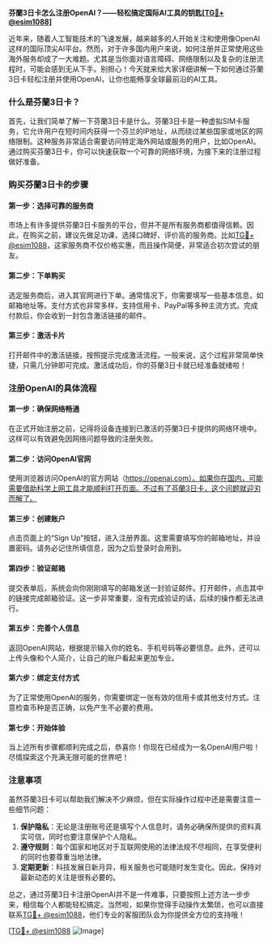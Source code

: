 **芬蘭3日卡怎么注册OpenAI？——轻松搞定国际AI工具的钥匙[[TG💪+ @esim1088](https://t.me/s/esim1088)]**

近年来，随着人工智能技术的飞速发展，越来越多的人开始关注和使用像OpenAI这样的国际顶尖AI平台。然而，对于许多国内用户来说，如何注册并正常使用这些海外服务却成了一大难题。尤其是当你面对语言障碍、网络限制以及复杂的注册流程时，可能会感到无从下手。别担心！今天就来给大家详细讲解一下如何通过芬蘭3日卡轻松注册并使用OpenAI，让你也能畅享全球最前沿的AI工具。

### 什么是芬蘭3日卡？

首先，让我们简单了解一下芬蘭3日卡是什么。芬蘭3日卡是一种虚拟SIM卡服务，它允许用户在短时间内获得一个芬兰的IP地址，从而绕过某些国家或地区的网络限制。这种服务非常适合需要访问特定海外网站或服务的用户，比如OpenAI。通过购买芬蘭3日卡，你可以快速获取一个可靠的网络环境，为接下来的注册过程做好准备。

### 购买芬蘭3日卡的步骤

#### 第一步：选择可靠的服务商
市场上有许多提供芬蘭3日卡服务的平台，但并不是所有服务商都值得信赖。因此，在购买之前，建议先做足功课，选择口碑好、评价高的服务商。比如[TG💪+ @esim1088](https://t.me/s/esim1088)，这家服务商不仅价格实惠，而且操作简便，非常适合初次尝试的朋友。

#### 第二步：下单购买
选定服务商后，进入其官网进行下单。通常情况下，你需要填写一些基本信息，如邮箱地址等。支付方式也非常多样，支持信用卡、PayPal等多种主流方式。完成付款后，你会收到一封包含激活链接的邮件。

#### 第三步：激活卡片
打开邮件中的激活链接，按照提示完成激活流程。一般来说，这个过程非常简单快捷，只需几分钟即可完成。激活成功后，你的芬蘭3日卡就已经准备就绪啦！

### 注册OpenAI的具体流程

#### 第一步：确保网络畅通
在正式开始注册之前，记得将设备连接到已激活的芬蘭3日卡提供的网络环境中。这样可以有效避免因网络问题导致的注册失败。

#### 第二步：访问OpenAI官网
使用浏览器访问OpenAI的官方网站（https://openai.com）。如果你在国内，可能需要借助科学上网工具才能顺利打开页面。不过有了芬蘭3日卡，这个问题就迎刃而解了。

#### 第三步：创建账户
点击页面上的“Sign Up”按钮，进入注册界面。这里需要填写你的邮箱地址，并设置密码。请务必记住所填信息，因为之后登录时会用到。

#### 第四步：验证邮箱
提交表单后，系统会向你刚刚填写的邮箱发送一封验证邮件。打开邮件，点击其中的链接完成邮箱验证。这一步非常重要，没有完成验证的话，后续的操作都无法进行。

#### 第五步：完善个人信息
返回OpenAI网站，根据提示输入你的姓名、手机号码等必要信息。此外，还可以上传头像和个人简介，让自己的账户看起来更加专业。

#### 第六步：绑定支付方式
为了正常使用OpenAI的服务，你需要绑定一张有效的信用卡或其他支付方式。注意检查币种是否正确，以免产生不必要的费用。

#### 第七步：开始体验
当上述所有步骤都顺利完成之后，恭喜你！你现在已经成为一名OpenAI用户啦！尽情探索这个充满无限可能的世界吧！

### 注意事项

虽然芬蘭3日卡可以帮助我们解决不少麻烦，但在实际操作过程中还是需要注意一些细节问题：

1. **保护隐私**：无论是注册账号还是填写个人信息时，请务必确保所提供的资料真实可信，同时也要注意保护个人隐私。
2. **遵守规则**：每个国家和地区对于互联网使用的法律法规不尽相同，在享受便利的同时也要尊重当地法律。
3. **定期更新**：科技发展日新月异，相关服务也可能随时发生变化。因此，保持对最新动态的关注是很有必要的。

总之，通过芬蘭3日卡注册OpenAI并不是一件难事，只要按照上述方法一步步来，相信每个人都能轻松搞定。当然啦，如果你觉得手动操作太繁琐，也可以直接联系[TG💪+ @esim1088](https://t.me/s/esim1088)，他们专业的客服团队会为你提供全方位的支持哦！

[[TG💪+ @esim1088](https://t.me/s/esim1088) ![Image](https://i.postimg.cc/4NQfJmqS/Snipaste-2025-05-13-00-14-12.png)]